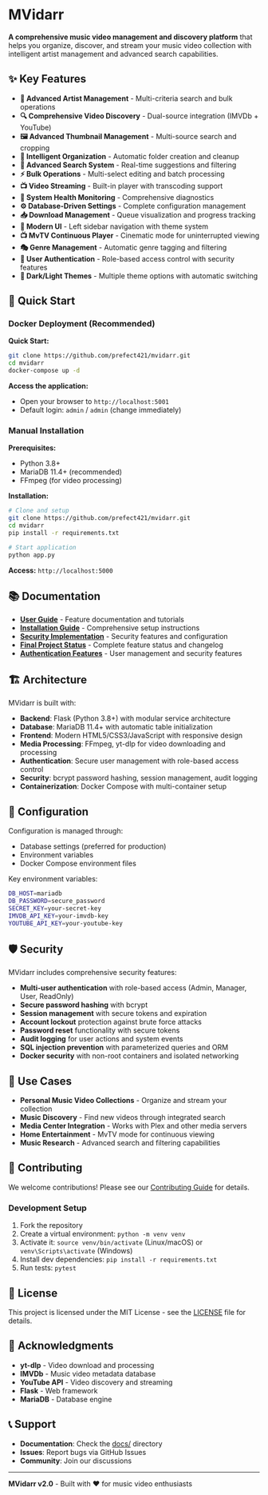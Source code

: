 # MVidarr

**A comprehensive music video management and discovery platform** that helps you organize, discover, and stream your music video collection with intelligent artist management and advanced search capabilities.

## ✨ Key Features

- **🎯 Advanced Artist Management** - Multi-criteria search and bulk operations
- **🔍 Comprehensive Video Discovery** - Dual-source integration (IMVDb + YouTube)  
- **🖼️ Advanced Thumbnail Management** - Multi-source search and cropping
- **📁 Intelligent Organization** - Automatic folder creation and cleanup
- **🔎 Advanced Search System** - Real-time suggestions and filtering
- **⚡ Bulk Operations** - Multi-select editing and batch processing
- **📺 Video Streaming** - Built-in player with transcoding support
- **💚 System Health Monitoring** - Comprehensive diagnostics
- **⚙️ Database-Driven Settings** - Complete configuration management
- **📥 Download Management** - Queue visualization and progress tracking
- **🎨 Modern UI** - Left sidebar navigation with theme system
- **📺 MvTV Continuous Player** - Cinematic mode for uninterrupted viewing
- **🎭 Genre Management** - Automatic genre tagging and filtering
- **🔐 User Authentication** - Role-based access control with security features
- **🌙 Dark/Light Themes** - Multiple theme options with automatic switching

## 🚀 Quick Start

### Docker Deployment (Recommended)

**Quick Start:**
```bash
git clone https://github.com/prefect421/mvidarr.git
cd mvidarr
docker-compose up -d
```

**Access the application:**
- Open your browser to `http://localhost:5001`
- Default login: `admin` / `admin` (change immediately)

### Manual Installation

**Prerequisites:**
- Python 3.8+
- MariaDB 11.4+ (recommended)
- FFmpeg (for video processing)

**Installation:**
```bash
# Clone and setup
git clone https://github.com/prefect421/mvidarr.git
cd mvidarr
pip install -r requirements.txt

# Start application
python app.py
```

**Access:** `http://localhost:5000`

## 📚 Documentation

- **[User Guide](docs/USER-GUIDE.md)** - Feature documentation and tutorials
- **[Installation Guide](docs/INSTALLATION-GUIDE.md)** - Comprehensive setup instructions
- **[Security Implementation](docs/SECURITY_IMPLEMENTATION.md)** - Security features and configuration
- **[Final Project Status](docs/FINAL_PROJECT_STATUS.md)** - Complete feature status and changelog
- **[Authentication Features](docs/AUTHENTICATION_FEATURE_LOG.md)** - User management and security features

## 🏗️ Architecture

MVidarr is built with:

- **Backend**: Flask (Python 3.8+) with modular service architecture
- **Database**: MariaDB 11.4+ with automatic table initialization
- **Frontend**: Modern HTML5/CSS3/JavaScript with responsive design
- **Media Processing**: FFmpeg, yt-dlp for video downloading and processing
- **Authentication**: Secure user management with role-based access control
- **Security**: bcrypt password hashing, session management, audit logging
- **Containerization**: Docker Compose with multi-container setup

## 🔧 Configuration

Configuration is managed through:
- Database settings (preferred for production)
- Environment variables
- Docker Compose environment files

Key environment variables:
```bash
DB_HOST=mariadb
DB_PASSWORD=secure_password
SECRET_KEY=your-secret-key
IMVDB_API_KEY=your-imvdb-key
YOUTUBE_API_KEY=your-youtube-key
```

## 🛡️ Security

MVidarr includes comprehensive security features:

- **Multi-user authentication** with role-based access (Admin, Manager, User, ReadOnly)
- **Secure password hashing** with bcrypt
- **Session management** with secure tokens and expiration
- **Account lockout** protection against brute force attacks
- **Password reset** functionality with secure tokens
- **Audit logging** for user actions and system events
- **SQL injection prevention** with parameterized queries and ORM
- **Docker security** with non-root containers and isolated networking

## 🎯 Use Cases

- **Personal Music Video Collections** - Organize and stream your collection
- **Music Discovery** - Find new videos through integrated search
- **Media Center Integration** - Works with Plex and other media servers
- **Home Entertainment** - MvTV mode for continuous viewing
- **Music Research** - Advanced search and filtering capabilities

## 🤝 Contributing

We welcome contributions! Please see our [Contributing Guide](CONTRIBUTING.md) for details.

### Development Setup

1. Fork the repository
2. Create a virtual environment: `python -m venv venv`
3. Activate it: `source venv/bin/activate` (Linux/macOS) or `venv\Scripts\activate` (Windows)
4. Install dev dependencies: `pip install -r requirements.txt`
5. Run tests: `pytest`

## 📄 License

This project is licensed under the MIT License - see the [LICENSE](LICENSE) file for details.

## 🙏 Acknowledgments

- **yt-dlp** - Video download and processing
- **IMVDb** - Music video metadata database
- **YouTube API** - Video discovery and streaming
- **Flask** - Web framework
- **MariaDB** - Database engine

## 📞 Support

- **Documentation**: Check the [docs/](docs/) directory
- **Issues**: Report bugs via GitHub Issues
- **Community**: Join our discussions

---

**MVidarr v2.0** - Built with ❤️ for music video enthusiasts